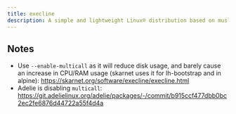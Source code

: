 ```yaml
---
title: execline
description: A simple and lightweight Linux® distribution based on musl libc and toybox
---
```


## Notes
- Use `--enable-multicall` as it will reduce disk usage, and barely cause an increase in CPU/RAM usage (skarnet uses it for lh-bootstrap and in alpine): https://skarnet.org/software/execline/execline.html
- Adelie is disabling `multicall`: https://git.adelielinux.org/adelie/packages/-/commit/b915ccf477dbb0bc2ec2fe6876d44722a55f4d4a
